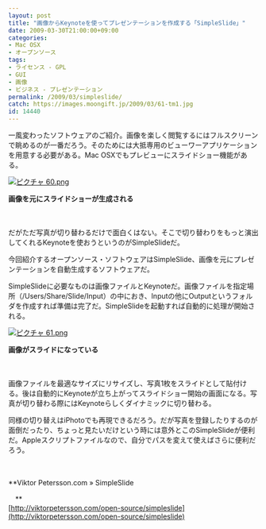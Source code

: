 ```yaml
---
layout: post
title: "画像からKeynoteを使ってプレゼンテーションを作成する「SimpleSlide」"
date: 2009-03-30T21:00:00+09:00
categories:
- Mac OSX
- オープンソース
tags: 
- ライセンス - GPL
- GUI
- 画像
- ビジネス - プレゼンテーション
permalink: /2009/03/simpleslide/
catch: https://images.moongift.jp/2009/03/61-tm1.jpg
id: 14440
---
```

一風変わったソフトウェアのご紹介。画像を楽しく閲覧するにはフルスクリーンで眺めるのが一番だろう。そのためには大抵専用のビューワーアプリケーションを用意する必要がある。Mac OSXでもプレビューにスライドショー機能がある。

  

[![ピクチャ 60.png](https://images.moongift.jp/2009/03/60-tm1.jpg)](https://images.moongift.jp/2009/03/601.png)  
  
**画像を元にスライドショーが生成される**

  

　

  

だがただ写真が切り替わるだけで面白くはない。そこで切り替わりをもっと演出してくれるKeynoteを使おうというのがSimpleSlideだ。

  

今回紹介するオープンソース・ソフトウェアはSimpleSlide、画像を元にプレゼンテーションを自動生成するソフトウェアだ。

  
<!--more-->

SimpleSlideに必要なものは画像ファイルとKeynoteだ。画像ファイルを指定場所（/Users/Share/Slide/Input）の中におき、Inputの他にOutputというフォルダを作成すれば準備は完了だ。SimpleSlideを起動すれば自動的に処理が開始される。

  

[![ピクチャ 61.png](https://images.moongift.jp/2009/03/61-tm1.jpg)](https://images.moongift.jp/2009/03/611.png)  
  
**画像がスライドになっている**

  

　

  

画像ファイルを最適なサイズにリサイズし、写真1枚をスライドとして貼付ける。後は自動的にKeynoteが立ち上がってスライドショー開始の画面になる。写真が切り替わる際にはKeynoteらしくダイナミックに切り替わる。

  

同様の切り替えはiPhotoでも再現できるだろう。だが写真を登録したりするのが面倒だったり、ちょっと見たいだけという時には意外とこのSimpleSlideが便利だ。Appleスクリプトファイルなので、自分でパスを変えて使えばさらに便利だろう。

  

　

  

**Viktor Petersson.com » SimpleSlide  
  
　**  
  [http://viktorpetersson.com/open-source/simpleslide](http://viktorpetersson.com/open-source/simpleslide)

  
